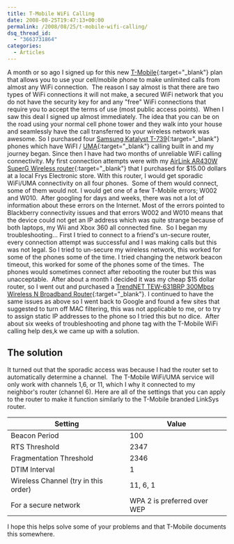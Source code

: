 ```yaml
---
title: T-Mobile WiFi Calling
date: 2008-08-25T19:47:13+00:00
permalink: /2008/08/25/t-mobile-wifi-calling/
dsq_thread_id:
  - "3663731864"
categories:
  - Articles
---
```

A month or so ago I signed up for this new [T-Mobile](http://www.t-mobile.com/){:target="_blank"} plan that allows you to use your cell/mobile phone to make unlimited calls from almost any WiFi connection.  The reason I say almost is that there are two types of WiFi connections it will not make, a secured WiFi network that you do not have the security key for and any "free" WiFi connections that require you to accept the terms of use (most public access points).  When I saw this deal I signed up almost immediately. The idea that you can be on the road using your normal cell phone tower and they walk into your house and seamlessly have the call transferred to your wireless network was awesome. So I purchased four [Samsung Katalyst T-739](http://www.t-mobile.com/shop/Phones/Cell-Phone-Detail.aspx?cell-phone=Samsung-Katalyst){:target="_blank"} phones which have WiFI / [UMA](http://en.wikipedia.org/wiki/Generic_Access_Network){:target="_blank"} calling built in and my journey began. Since then I have had two months of unreliable WiFi calling connectivity. My first connection attempts were with my [AirLink AR430W SuperG Wireless router](http://www.airlink101.com/products/ar430w.php){:target="_blank"} that I purchased for $15.00 dollars at a local Frys Electronic store. With this router, I would get sporadic WiFi/UMA connectivity on all four phones.  Some of them would connect, some of them would not. I would get one of a few T-Mobile errors; W002 and W010.  After googling for days and weeks, there was not a lot of information about these errors on the Internet. Most of the errors pointed to Blackberry connectivity issues and that errors W002 and W010 means that the device could not get an IP address which was quite strange because of both laptops, my Wii and Xbox 360 all connected fine.  So I began my troubleshooting... First I tried to connect to a friend's un-secure router, every connection attempt was successful and I was making calls but this was not legal. So I tried to un-secure my wireless network, this worked for some of the phones some of the time. I tried changing the network beacon timeout, this worked for some of the phones some of the times.  The phones would sometimes connect after rebooting the router but this was unacceptable.  After about a month I decided it was my cheap $15 dollar router, so I went out and purchased a [TrendNET TEW-631BRP 300Mbps Wireless N Broadband Router](http://trendnet.com/products/proddetail.asp?prod=110_TEW-631BRP&cat=66){:target="_blank"}. I continued to have the same issues as above so I went back to Google and found a few sites that suggested to turn off MAC filtering, this was not applicable to me, or to try to assign static IP addresses to the phone so I tried this but no dice.  After about six weeks of troubleshooting and phone tag with the T-Mobile WiFi calling help des,k we came up with a solution.

## The solution

It turned out that the sporadic access was because I had the router set to automatically determine a channel.  The T-Mobile WiFi/UMA service will only work with channels 1,6, or 11, which I why it connected to my neighbor's router (channel 6). Here are all of the settings that you can apply to the router to make it function similarly to the T-Mobile branded LinkSys router.

|Setting|Value|
|--- |--- |
|Beacon Period|100|
|RTS Threshold|2347|
|Fragmentation Threshold|2346|
|DTIM Interval|1|
|Wireless Channel (try in this order)|11, 6, 1|
|For a secure network|WPA 2 is preferred over WEP|

I hope this helps solve some of your problems and that T-Mobile documents this somewhere.
